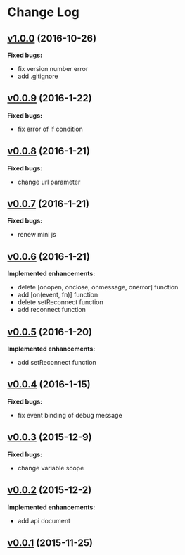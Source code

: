 # Change Log

## [v1.0.0](https://github.com/benjaminchen/browser-websocket/tree/v1.0.0) (2016-10-26)

**Fixed bugs:**

- fix version number error
- add .gitignore

## [v0.0.9](https://github.com/benjaminchen/browser-websocket/tree/v0.0.9) (2016-1-22)

**Fixed bugs:**

- fix error of if condition

## [v0.0.8](https://github.com/benjaminchen/browser-websocket/tree/v0.0.8) (2016-1-21)

**Fixed bugs:**

- change url parameter

## [v0.0.7](https://github.com/benjaminchen/browser-websocket/tree/v0.0.7) (2016-1-21)

**Fixed bugs:**

- renew mini js

## [v0.0.6](https://github.com/benjaminchen/browser-websocket/tree/v0.0.6) (2016-1-21)

**Implemented enhancements:**

- delete [onopen, onclose, onmessage, onerror] function
- add [on(event, fn)] function
- delete setReconnect function
- add reconnect function

## [v0.0.5](https://github.com/benjaminchen/browser-websocket/tree/v0.0.5) (2016-1-20)

**Implemented enhancements:**

- add setReconnect function

## [v0.0.4](https://github.com/benjaminchen/browser-websocket/tree/v0.0.4) (2016-1-15)

**Fixed bugs:**

- fix event binding of debug message

## [v0.0.3](https://github.com/benjaminchen/browser-websocket/tree/v0.0.3) (2015-12-9)

**Fixed bugs:**

- change variable scope

## [v0.0.2](https://github.com/benjaminchen/browser-websocket/tree/v0.0.2) (2015-12-2)

**Implemented enhancements:**

- add api document

## [v0.0.1](https://github.com/benjaminchen/browser-websocket/tree/v0.0.1) (2015-11-25)
